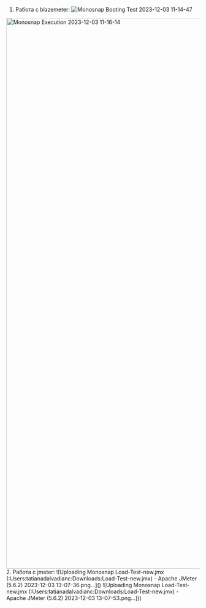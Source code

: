 1. Работа с blazemeter:
   ![Monosnap Booting Test 2023-12-03 11-14-47](https://github.com/TanjaDalvadiants/JMeter_Load/assets/121951420/175ed25d-36ef-44b7-8baa-95ab1a97e88b)
<img width="1436" alt="Monosnap Execution 2023-12-03 11-16-14" src="https://github.com/TanjaDalvadiants/JMeter_Load/assets/121951420/cfa10806-7b40-43a9-87d7-96a8be265637">
2. Работа с jmeter:
![Uploading Monosnap Load-Test-new.jmx (:Users:tatianadalvadianc:Downloads:Load-Test-new.jmx) - Apache JMeter (5.6.2) 2023-12-03 13-07-36.png…]()
![Uploading Monosnap Load-Test-new.jmx (:Users:tatianadalvadianc:Downloads:Load-Test-new.jmx) - Apache JMeter (5.6.2) 2023-12-03 13-07-53.png…]()
